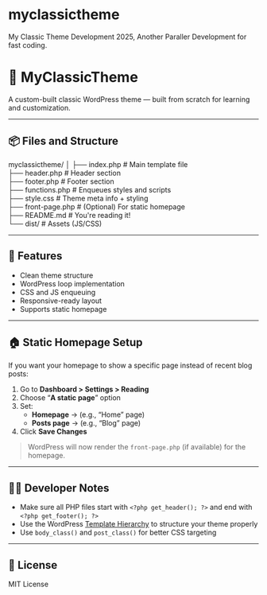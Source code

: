 # myclassictheme
My Classic Theme Development 2025, Another Paraller Development for fast coding.

# 🎨 MyClassicTheme

A custom-built classic WordPress theme — built from scratch for learning and customization.

---

## 📦 Files and Structure

myclassictheme/ 
│ 
├── index.php # Main template file     
├── header.php # Header section     
├── footer.php # Footer section   
├── functions.php # Enqueues styles and scripts    
├── style.css # Theme meta info + styling   
├── front-page.php # (Optional) For static homepage    
├── README.md # You're reading it!    
└── dist/ # Assets (JS/CSS)  


---

## 🚀 Features

- Clean theme structure  
- WordPress loop implementation  
- CSS and JS enqueuing  
- Responsive-ready layout  
- Supports static homepage

---

## 🏠 Static Homepage Setup

If you want your homepage to show a specific page instead of recent blog posts:

1. Go to **Dashboard > Settings > Reading**
2. Choose “**A static page**” option
3. Set:
   - **Homepage** → (e.g., “Home” page)
   - **Posts page** → (e.g., “Blog” page)
4. Click **Save Changes**

> WordPress will now render the `front-page.php` (if available) for the homepage.

---

## 🧑‍💻 Developer Notes

- Make sure all PHP files start with `<?php get_header(); ?>` and end with `<?php get_footer(); ?>`  
- Use the WordPress [Template Hierarchy](https://developer.wordpress.org/themes/basics/template-hierarchy/) to structure your theme properly  
- Use `body_class()` and `post_class()` for better CSS targeting

---

## 📜 License

MIT License
